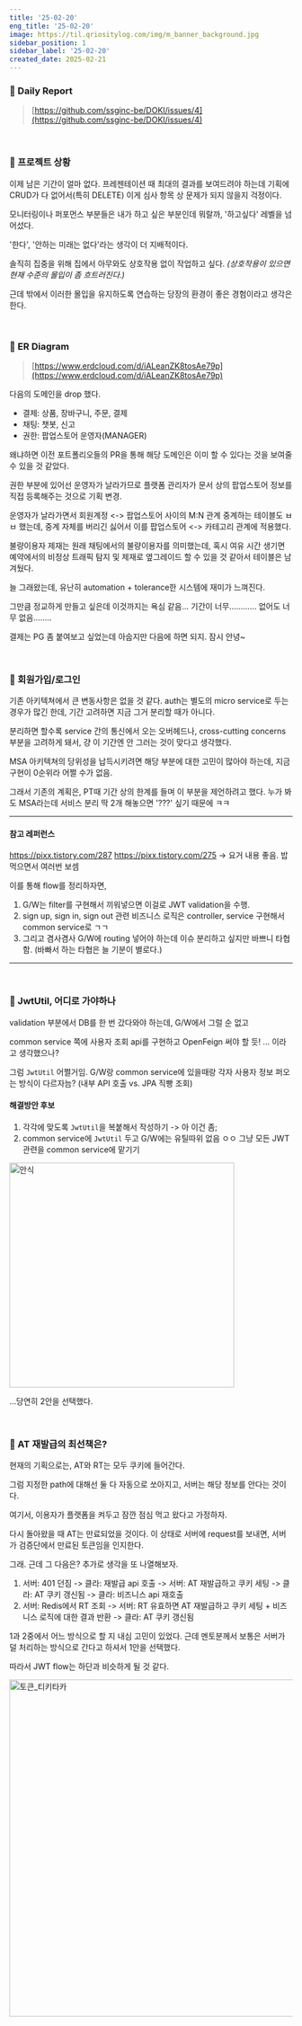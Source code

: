 ```yaml
---
title: '25-02-20'
eng_title: '25-02-20'
image: https://til.qriositylog.com/img/m_banner_background.jpg
sidebar_position: 1
sidebar_label: '25-02-20'
created_date: 2025-02-21
---
```


### 📌 Daily Report
> [https://github.com/ssginc-be/DOKI/issues/4](https://github.com/ssginc-be/DOKI/issues/4)

<br/>

### 📌 프로젝트 상황

이제 남은 기간이 얼마 없다. 프레젠테이션 때 최대의 결과를 보여드려야 하는데 기획에 CRUD가 다 없어서(특히 DELETE) 이게 심사 항목 상 문제가 되지 않을지 걱정이다.

모니터링이나 퍼포먼스 부분들은 내가 하고 싶은 부분인데 뭐랄까, '하고싶다' 레벨을 넘어섰다.

'한다', '안하는 미래는 없다'라는 생각이 더 지배적이다.

솔직히 집중을 위해 집에서 아무와도 상호작용 없이 작업하고 싶다. *(상호작용이 있으면 현재 수준의 몰입이 좀 흐트러진다.)*

근데 밖에서 이러한 몰입을 유지하도록 연습하는 당장의 환경이 좋은 경험이라고 생각은 한다.

<br/>

### 📌 ER Diagram
> [https://www.erdcloud.com/d/iALeanZK8tosAe79p](https://www.erdcloud.com/d/iALeanZK8tosAe79p)

다음의 도메인을 drop 했다.

- 결제: 상품, 장바구니, 주문, 결제
- 채팅: 챗봇, 신고
- 권한: 팝업스토어 운영자(MANAGER)

왜냐하면 이전 포트폴리오들의 PR을 통해 해당 도메인은 이미 할 수 있다는 것을 보여줄 수 있을 것 같았다.

권한 부분에 있어선 운영자가 날라가므로 플랫폼 관리자가 문서 상의 팝업스토어 정보를 직접 등록해주는 것으로 기획 변경.

운영자가 날라가면서 회원계정 <-> 팝업스토어 사이의 M:N 관계 중계하는 테이블도 ㅂㅂ 했는데, 중계 자체를 버리긴 싫어서 이를 팝업스토어 <-> 카테고리 관계에 적용했다.

불량이용자 제재는 원래 채팅에서의 불량이용자를 의미했는데, 혹시 여유 시간 생기면 예약에서의 비정상 트래픽 탐지 및 제재로 옆그레이드 할 수 있을 것 같아서 테이블은 남겨뒀다.

늘 그래왔는데, 유난히 automation + tolerance한 시스템에 재미가 느껴진다.

그만큼 정교하게 만들고 싶은데 이것까지는 욕심 같음... 기간이 너무............ 없어도 너무 없음........

결제는 PG 좀 붙여보고 싶었는데 아숩지만 다음에 하면 되지. 잠시 안녕~

<br/>

### 📌 회원가입/로그인

기존 아키텍쳐에서 큰 변동사항은 없을 것 같다. auth는 별도의 micro service로 두는 경우가 많긴 한데, 기간 고려하면 지금 그거 분리할 때가 아니다.

분리하면 할수록 service 간의 통신에서 오는 오버헤드나, cross-cutting concerns 부분을 고려하게 돼서, 걍 이 기간엔 안 그러는 것이 맞다고 생각했다.

MSA 아키텍쳐의 당위성을 납득시키려면 해당 부분에 대한 고민이 많아야 하는데, 지금 구현이 0순위라 어쩔 수가 없음.

그래서 기존의 계획은, PT때 기간 상의 한계를 들며 이 부분을 제언하려고 했다. 누가 봐도 MSA라는데 서비스 분리 딱 2개 해놓으면 '???' 싶기 때문에 ㅋㅋ


---

#### 참고 레퍼런스
https://pixx.tistory.com/287
https://pixx.tistory.com/275 -> 요거 내용 좋음. 밥먹으면서 여러번 보셈

이를 통해 flow를 정리하자면,

1. G/W는 filter를 구현해서 끼워넣으면 이걸로 JWT validation을 수행.
2. sign up, sign in, sign out 관련 비즈니스 로직은 controller, service 구현해서 common service로 ㄱㄱ
3. 그리고 겸사겸사 G/W에 routing 넣어야 하는데 이슈 분리하고 싶지만 바쁘니 타협함. (바빠서 하는 타협은 늘 기분이 별로다.)

---

<br/>

### 📌 JwtUtil, 어디로 가야하나
validation 부분에서 DB를 한 번 갔다와야 하는데, G/W에서 그럴 순 없고

common service 쪽에 사용자 조회 api를 구현하고 OpenFeign 써야 할 듯! ... 이라고 생각했으나?

그럼 `JwtUtil` 어쩔거임. G/W랑 common service에 있을때랑 각자 사용자 정보 퍼오는 방식이 다르자늠? (내부 API 호출 vs. JPA 직빵 조회)

#### 해결방안 후보
1. 각각에 맞도록 `JwtUtil`을 복붙해서 작성하기 -> 아 이건 좀;
2. common service에 `JwtUtil` 두고 G/W에는 유틸따위 없음 ㅇㅇ 그냥 모든 JWT 관련을 common service에 맡기기

<img src="https://github.com/user-attachments/assets/a7080062-c495-4540-9fb8-ec2181bff731" width="400" height="auto" alt="안식" />

...당연히 2안을 선택했다.

<br/>

### 📌 AT 재발급의 최선책은?

현재의 기획으로는, AT와 RT는 모두 쿠키에 들어간다.

그럼 지정한 path에 대해선 둘 다 자동으로 쏘아지고, 서버는 해당 정보를 안다는 것이다.

여기서, 이용자가 플랫폼을 켜두고 잠깐 점심 먹고 왔다고 가정하자.

다시 돌아왔을 때 AT는 만료되었을 것이다. 이 상태로 서버에 request를 보내면, 서버가 검증단에서 만료된 토큰임을 인지한다.

그래. 근데 그 다음은? 추가로 생각을 또 나열해보자.

1. 서버: 401 던짐 -> 클라: 재발급 api 호출 -> 서버: AT 재발급하고 쿠키 세팅 -> 클라: AT 쿠키 갱신됨 -> 클라: 비즈니스 api 재호출
2. 서버: Redis에서 RT 조회 -> 서버: RT 유효하면 AT 재발급하고 쿠키 세팅 + 비즈니스 로직에 대한 결과 반환 -> 클라: AT 쿠키 갱신됨

1과 2중에서 어느 방식으로 할 지 내심 고민이 있었다. 근데 멘토분께서 보통은 서버가 덜 처리하는 방식으로 간다고 하셔서 1안을 선택했다.

따라서 JWT flow는 하단과 비슷하게 될 것 같다.

<img src="https://github.com/user-attachments/assets/cf8b6a29-1597-4ab3-ab2b-d3b5e9daa6f5" width="600" height="auto" alt="토큰_티키타카" />